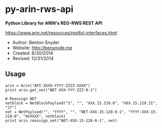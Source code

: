 py-arin-rws-api
===============

**Python Library for ARIN's REG-RWS REST API**

https://www.arin.net/resources/restful-interfaces.html

- Author: Benton Snyder
- Website: http://bensnyde.me
- Created: 8/30/2014
- Revised: 12/31/2014

Usage
---
```
arin = Arin("API-XXXX-YYYY-ZZZZ-XXXX")
print arin.get_net("NET-XXX-YYY-ZZZ-0-1")

# Reassign NET
netblock = NetBlockPayload("S", "", "XXX.15.219.0", "XXX.15.219.31", "27")
net = NetPayload("", "YYYY", "", "NET-XXX-15-128-0-1", "YYYY-XXX-15-219-0", "ASXXXX", netblock)
print arin.reassign_net("NET-XXX-15-128-0-1", net)
```
